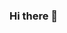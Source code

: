 ### Hi there 👋

<!--
**Jiya0505/Jiya0505** is a ✨ _special_ ✨ repository because its `README.md` (this file) appears on your GitHub profile.

Here are some ideas to get you started:

- 🔭 I’m currently working on a project: Window media player using image detection(in python).
-🔭 previously worked on a project: Heart disease prediction using machiene learning algorithms.
- 🌱 I’m currently learning Python and Java.
- 🤔 I’m looking for help with Web development (front end as well as backend).
- 😄 Pronouns: she/her
- ⚡ Fun fact: I'm an enthusiast always looking forward to learn new things.
-->
